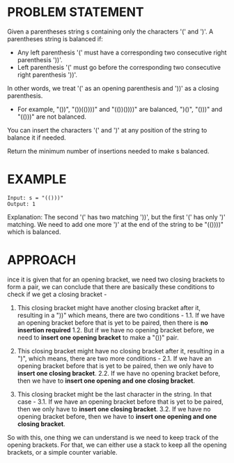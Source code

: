 # PROBLEM STATEMENT

Given a parentheses string s containing only the characters '(' and ')'. A parentheses string is balanced if:

 - Any left parenthesis '(' must have a corresponding two consecutive right parenthesis '))'.
 - Left parenthesis '(' must go before the corresponding two consecutive right parenthesis '))'.

In other words, we treat '(' as an opening parenthesis and '))' as a closing parenthesis.

 - For example, "())", "())(())))" and "(())())))" are balanced, ")()", "()))" and "(()))" are not balanced.

You can insert the characters '(' and ')' at any position of the string to balance it if needed.

Return the minimum number of insertions needed to make s balanced.

# EXAMPLE

    Input: s = "(()))"
    Output: 1

Explanation: The second '(' has two matching '))', but the first '(' has only ')' matching. We need to add one more ')' at the end of the string to be "(())))" which is balanced.

# APPROACH

ince it is given that for an opening bracket, we need two closing brackets to form a pair, we can conclude that there are basically these conditions to check if we get a closing bracket -

1. This closing bracket might have another closing bracket after it, resulting in a "))" which means, there are two conditions - 
	1.1. If we have an opening bracket before that is yet to be paired, then there is **no insertion required**
	1.2. But if we have no opening bracket before, we need to **insert one opening bracket** to make a "())" pair.
	
2. This closing bracket might have no closing bracket after it, resulting in a ")", which means, there are two more conditions - 
	2.1. If we have an opening bracket before that is yet to be paired, then we only have to **insert one closing bracket**.
	2.2. If we have no opening bracket before, then we have to **insert one opening and one closing bracket**.
	
3. This closing bracket might be the last character in the string. In that case - 
	3.1. If we have an opening bracket before that is yet to be paired, then we only have to **insert one closing bracket**.
	3.2. If we have no opening bracket before, then we have to **insert one opening and one closing bracket**.

So with this, one thing we can understand is we need to keep track of the opening brackets. For that, we can either use a stack to keep all the opening brackets, or a simple counter variable. 